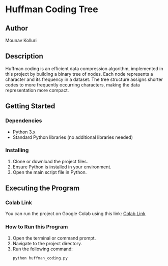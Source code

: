 # Huffman Coding Tree

## Author
Mounav Kolluri

## Description
Huffman coding is an efficient data compression algorithm, implemented in this project by building a binary tree of nodes. Each node represents a character and its frequency in a dataset. The tree structure assigns shorter codes to more frequently occurring characters, making the data representation more compact.

## Getting Started

### Dependencies
- Python 3.x
- Standard Python libraries (no additional libraries needed)

### Installing
1. Clone or download the project files.
2. Ensure Python is installed in your environment.
3. Open the main script file in Python.

## Executing the Program

### Colab Link
You can run the project on Google Colab using this link: [Colab Link](https://colab.research.google.com/drive/1DJYL7mmj6XqMK-dU7Ct_59-1kRA3bnNH?usp=sharing)

### How to Run this Program
1. Open the terminal or command prompt.
2. Navigate to the project directory.
3. Run the following command:
   ```bash
   python huffman_coding.py
